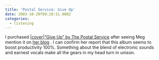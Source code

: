 ```yaml
---
title: 'Postal Service: Give Up'
date: 2003-10-20T09:29:51.000Z
categories:
  - listening
---
```

I purchased [|cover|“Give Up” by The Postal Service][1]  after seeing Meg mention it on [her blog][2] . I can confirm her report that this album seems to boost productivity 100%. Something about the blend of electronic sounds and earnest vocals make all the gears in my head turn in unison.

 [1]: http://www.amazon.com/exec/obidos/ASIN/B000089CJI/thelawofavera-20
 [2]: http://www.megnut.com
